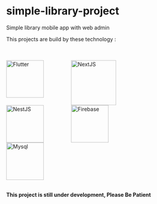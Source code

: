 # simple-library-project
Simple library mobile app with web admin

<p>This projects are build by these technology :</p>
<br><br>
<img align="left" alt="Flutter" width="100px" src="https://cdn.jsdelivr.net/gh/devicons/devicon/icons/flutter/flutter-original.svg" style="padding-right:70px" />
<img align="left" alt="NextJS" width="120px" src="https://cdn.jsdelivr.net/gh/devicons/devicon/icons/nextjs/nextjs-original-wordmark.svg" style="padding-right:70px" />
<img align="left" alt="NestJS" width="100px" src="https://cdn.jsdelivr.net/gh/devicons/devicon/icons/nestjs/nestjs-plain.svg" style="padding-right:70px" />
<img align="left" alt="Firebase" width="100px" src="https://cdn.jsdelivr.net/gh/devicons/devicon/icons/firebase/firebase-plain-wordmark.svg" style="padding-right:70px" />
<img alt="Mysql" width="100px" src="https://cdn.jsdelivr.net/gh/devicons/devicon/icons/mysql/mysql-original.svg" style="padding-right:70px" />
<br><br>

<b>This project is still under development, Please Be Patient</b>
<!-- <br><br> -->
<!-- <strong>Created by Kuro and Zeta >_<</strong>*/ -->
